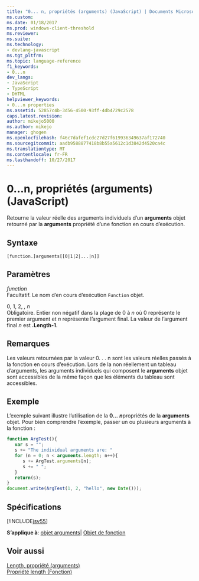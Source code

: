 ```yaml
---
title: "0... n, propriétés (arguments) (JavaScript) | Documents Microsoft"
ms.custom: 
ms.date: 01/18/2017
ms.prod: windows-client-threshold
ms.reviewer: 
ms.suite: 
ms.technology:
- devlang-javascript
ms.tgt_pltfrm: 
ms.topic: language-reference
f1_keywords:
- 0...n
dev_langs:
- JavaScript
- TypeScript
- DHTML
helpviewer_keywords:
- 0...n properties
ms.assetid: 52857c4b-3d56-4500-93ff-4db4729c2578
caps.latest.revision: 
author: mikejo5000
ms.author: mikejo
manager: ghogen
ms.openlocfilehash: f46c7dafef1cdc27d27f619936349637af172740
ms.sourcegitcommit: aadb9588877418b8b55a5612c1d3842d4520ca4c
ms.translationtype: MT
ms.contentlocale: fr-FR
ms.lasthandoff: 10/27/2017
---
```

# <a name="0n-properties-arguments-javascript"></a>0...n, propriétés (arguments) (JavaScript)
Retourne la valeur réelle des arguments individuels d’un **arguments** objet retourné par la **arguments** propriété d’une fonction en cours d’exécution.  
  
## <a name="syntax"></a>Syntaxe  
  
```  
[function.]arguments[[0|1|2|...|n]]  
```  
  
## <a name="parameters"></a>Paramètres  
 *function*  
 Facultatif. Le nom d’en cours d’exécution `Function` objet.  
  
 0, 1, 2, *, n*  
 Obligatoire. Entier non négatif dans la plage de 0 à  *n*  où 0 représente le premier argument et  *n*  représente l’argument final. La valeur de l’argument final  *n*  est **.Length-1**.  
  
## <a name="remarks"></a>Remarques  
 Les valeurs retournées par la valeur 0. . . n sont les valeurs réelles passés à la fonction en cours d’exécution. Lors de la non réellement un tableau d’arguments, les arguments individuels qui composent le **arguments** objet sont accessibles de la même façon que les éléments du tableau sont accessibles.  
  
## <a name="example"></a>Exemple  
 L’exemple suivant illustre l’utilisation de la **0...**  ***n***propriétés de la **arguments** objet. Pour bien comprendre l’exemple, passer un ou plusieurs arguments à la fonction :  
  
```JavaScript  
function ArgTest(){  
   var s = "";  
   s += "The individual arguments are: "  
   for (n = 0; n < arguments.length; n++){  
      s += ArgTest.arguments[n];  
      s += " ";  
   }  
   return(s);  
}  
document.write(ArgTest(1, 2, "hello", new Date()));  
```  
  
## <a name="requirements"></a>Spécifications  
 [!INCLUDE[jsv55](../../javascript/reference/includes/jsv55-md.md)]  
  
 **S’applique à**: [objet arguments](../../javascript/reference/arguments-object-javascript.md)&#124; [Objet de fonction](../../javascript/reference/function-object-javascript.md)  
  
## <a name="see-also"></a>Voir aussi  
 [Length, propriété (arguments)](../../javascript/reference/length-property-arguments-javascript.md)   
 [Propriété length (Fonction)](../../javascript/reference/length-property-function-javascript.md)